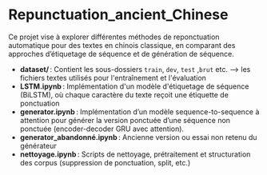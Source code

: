 # Repunctuation_ancient_Chinese

Ce projet vise à explorer différentes méthodes de reponctuation automatique pour des textes en chinois classique, en comparant des approches d’étiquetage de séquence et de génération de séquence.

- **dataset/** : Contient les sous-dossiers `train`, `dev`, `test` ,`brut` etc. --> les fichiers textes utilisés pour l'entraînement et l'évaluation
- **LSTM.ipynb** : Implémentation d'un modèle d'étiquetage de séquence (BiLSTM), où chaque caractère du texte reçoit une étiquette de ponctuation
- **generator.ipynb** : Implémentation d’un modèle sequence-to-sequence à attention pour générer la version ponctuée d’une séquence non ponctuée (encoder-decoder GRU avec attention).
- **generator_abandonné.ipynb** : Ancienne version ou essai non retenu du générateur
- **nettoyage.ipynb** : Scripts de nettoyage, prétraitement et structuration des corpus (suppression de ponctuation, split, etc.)